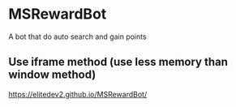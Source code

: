 # MSRewardBot
A bot that do auto search and gain points
## Use iframe method (use less memory than window method)

https://elitedev2.github.io/MSRewardBot/

